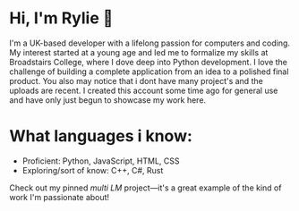 # Hi, I'm Rylie 👋

I'm a UK-based developer with a lifelong passion for computers and coding. My interest started at a young age and led me to formalize my skills at Broadstairs College, where I dove deep into Python development. I love the challenge of building a complete application from an idea to a polished final product. You also may notice that i dont have many project's and the  uploads are recent. I created this account some time ago for general use and have only just begun to showcase my work here.
# What languages i know:

*   Proficient: Python, JavaScript, HTML, CSS
*   Exploring/sort of know: C++, C#, Rust

Check out my pinned *multi LM* project—it's a great example of the kind of work I'm passionate about!
